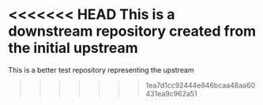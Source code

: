 <<<<<<< HEAD
This is a downstream repository created from the initial upstream
=======
This is a better test repository representing the upstream
>>>>>>> 1ea7d1cc92444e846bcaa48aa60431ea9c962a51
